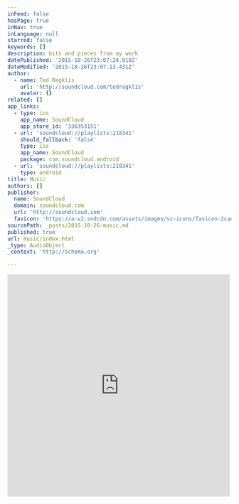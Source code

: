 ```yaml
---
inFeed: false
hasPage: true
inNav: true
inLanguage: null
starred: false
keywords: []
description: bits and pieces from my work
datePublished: '2015-10-26T23:07:24.010Z'
dateModified: '2015-10-26T23:07:13.431Z'
author:
  - name: Ted Regklis
    url: 'http://soundcloud.com/tedregklis'
    avatar: {}
related: []
app_links:
  - type: ios
    app_name: SoundCloud
    app_store_id: '336353151'
  - url: 'soundcloud://playlists:218341'
    should_fallback: 'false'
    type: ios
    app_name: SoundCloud
    package: com.soundcloud.android
  - url: 'soundcloud://playlists:218341'
    type: android
title: Music
authors: []
publisher:
  name: SoundCloud
  domain: soundcloud.com
  url: 'http://soundcloud.com'
  favicon: 'https://a-v2.sndcdn.com/assets/images/sc-icons/favicon-2cadd14b.ico'
sourcePath: _posts/2015-10-26-music.md
published: true
url: music/index.html
_type: AudioObject
_context: 'http://schema.org'

---
```

<iframe src="https://cdn.embedly.com/widgets/media.html?src=https%3A%2F%2Fw.soundcloud.com%2Fplayer%2F%3Fvisual%3Dtrue%26url%3Dhttp%253A%252F%252Fapi.soundcloud.com%252Fplaylists%252F218341%26show_artwork%3Dtrue&amp;url=https%3A%2F%2Fsoundcloud.com%2Ftedregklis%2Fsets%2F17-kicks-to-go&amp;image=http%3A%2F%2Fi1.sndcdn.com%2Fartworks-000073058484-6qsq2f-t500x500.jpg&amp;key=b7d04c9b404c499eba89ee7072e1c4f7&amp;type=text%2Fhtml&amp;schema=soundcloud" width="500" height="500" scrolling="no" frameborder="0" allowfullscreen="allowfullscreen" style=""></iframe>